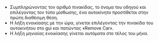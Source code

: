 - Συμπληρώνοντας τον αριθμό πινακίδας, το όνομα του οδηγού και επιλέγοντας τον τύπο μίσθωσης, ένα αυτοκίνητο προστίθεται στην πρώτη διαθέσιμη θέση.
- Η λήξη ενοικίασης με την ώρα, γίνεται επιλέγοντας την πινακίδα του αυτοκινήτου στο gui και πατώντας «Remove Car».
- Η λήξη μηνιαίας ενοικίασης γίνεται αυτόματα στο τέλος του μήνα.
